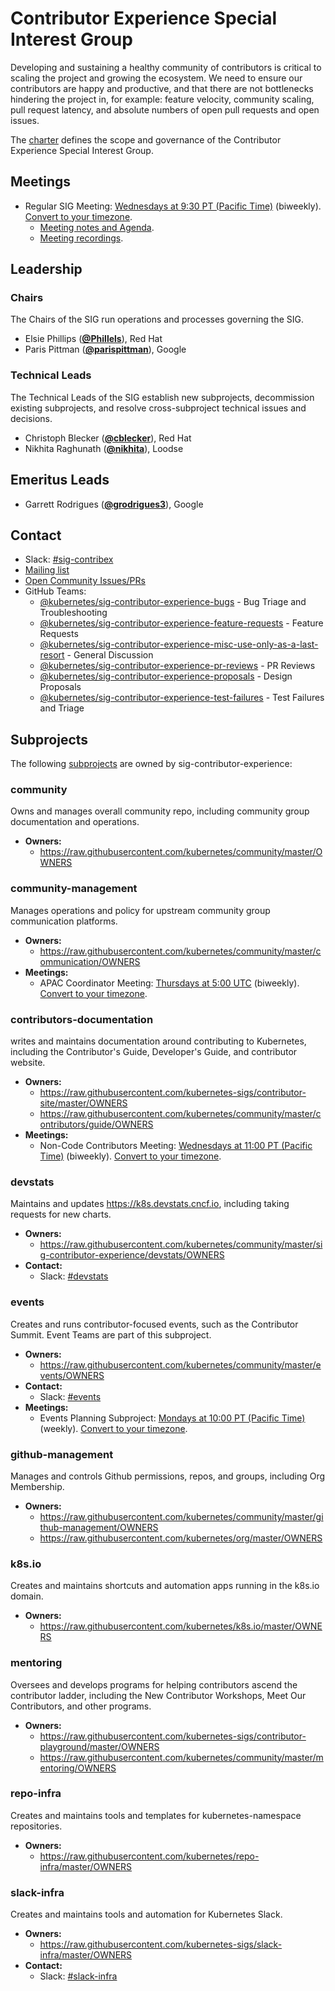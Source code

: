 <!---
This is an autogenerated file!

Please do not edit this file directly, but instead make changes to the
sigs.yaml file in the project root.

To understand how this file is generated, see https://git.k8s.io/community/generator/README.md
--->
# Contributor Experience Special Interest Group

Developing and sustaining a healthy community of contributors is critical to scaling the project and growing the ecosystem. We need to ensure our contributors are happy and productive, and that there are not bottlenecks hindering the project in, for example: feature velocity, community scaling, pull request latency, and absolute numbers of open pull requests and open issues.

The [charter](charter.md) defines the scope and governance of the Contributor Experience Special Interest Group.

## Meetings
* Regular SIG Meeting: [Wednesdays at 9:30 PT (Pacific Time)](https://docs.google.com/document/d/1FQx0BPlkkl1Bn0c9ocVBxYIKojpmrS1CFP5h0DI68AE/edit) (biweekly). [Convert to your timezone](http://www.thetimezoneconverter.com/?t=9:30&tz=PT%20%28Pacific%20Time%29).
  * [Meeting notes and Agenda](https://docs.google.com/document/d/1qf-02B7EOrItQgwXFxgqZ5qjW0mtfu5qkYIF1Hl4ZLI/).
  * [Meeting recordings](https://www.youtube.com/watch?v=EMGUdOKwSns&list=PL69nYSiGNLP2x_48wbOPO0vXQgNTm_xxr).

## Leadership

### Chairs
The Chairs of the SIG run operations and processes governing the SIG.

* Elsie Phillips (**[@Phillels](https://github.com/Phillels)**), Red Hat
* Paris Pittman (**[@parispittman](https://github.com/parispittman)**), Google

### Technical Leads
The Technical Leads of the SIG establish new subprojects, decommission existing
subprojects, and resolve cross-subproject technical issues and decisions.

* Christoph Blecker (**[@cblecker](https://github.com/cblecker)**), Red Hat
* Nikhita Raghunath (**[@nikhita](https://github.com/nikhita)**), Loodse

## Emeritus Leads

* Garrett Rodrigues (**[@grodrigues3](https://github.com/grodrigues3)**), Google

## Contact
- Slack: [#sig-contribex](https://kubernetes.slack.com/messages/sig-contribex)
- [Mailing list](https://groups.google.com/forum/#!forum/kubernetes-sig-contribex)
- [Open Community Issues/PRs](https://github.com/kubernetes/community/labels/sig%2Fcontributor-experience)
- GitHub Teams:
    - [@kubernetes/sig-contributor-experience-bugs](https://github.com/orgs/kubernetes/teams/sig-contributor-experience-bugs) - Bug Triage and Troubleshooting
    - [@kubernetes/sig-contributor-experience-feature-requests](https://github.com/orgs/kubernetes/teams/sig-contributor-experience-feature-requests) - Feature Requests
    - [@kubernetes/sig-contributor-experience-misc-use-only-as-a-last-resort](https://github.com/orgs/kubernetes/teams/sig-contributor-experience-misc-use-only-as-a-last-resort) - General Discussion
    - [@kubernetes/sig-contributor-experience-pr-reviews](https://github.com/orgs/kubernetes/teams/sig-contributor-experience-pr-reviews) - PR Reviews
    - [@kubernetes/sig-contributor-experience-proposals](https://github.com/orgs/kubernetes/teams/sig-contributor-experience-proposals) - Design Proposals
    - [@kubernetes/sig-contributor-experience-test-failures](https://github.com/orgs/kubernetes/teams/sig-contributor-experience-test-failures) - Test Failures and Triage

## Subprojects

The following [subprojects][subproject-definition] are owned by sig-contributor-experience:
### community
Owns and manages overall community repo, including community group documentation and operations.
- **Owners:**
  - https://raw.githubusercontent.com/kubernetes/community/master/OWNERS
### community-management
Manages operations and policy for upstream community group communication platforms.
- **Owners:**
  - https://raw.githubusercontent.com/kubernetes/community/master/communication/OWNERS
- **Meetings:**
  - APAC Coordinator Meeting: [Thursdays at 5:00 UTC](https://docs.google.com/document/d/1qf-02B7EOrItQgwXFxgqZ5qjW0mtfu5qkYIF1Hl4ZLI/edit) (biweekly). [Convert to your timezone](http://www.thetimezoneconverter.com/?t=5:00&tz=UTC).
### contributors-documentation
writes and maintains documentation around contributing to Kubernetes, including the Contributor's Guide, Developer's Guide, and contributor website.
- **Owners:**
  - https://raw.githubusercontent.com/kubernetes-sigs/contributor-site/master/OWNERS
  - https://raw.githubusercontent.com/kubernetes/community/master/contributors/guide/OWNERS
- **Meetings:**
  - Non-Code Contributors Meeting: [Wednesdays at 11:00 PT (Pacific Time)](https://docs.google.com/document/d/1gdFWfkrapQclZ4-z4Lx2JwqKsJjXXUOVoLhBzZiZgSk/edit) (biweekly). [Convert to your timezone](http://www.thetimezoneconverter.com/?t=11:00&tz=PT%20%28Pacific%20Time%29).
### devstats
Maintains and updates https://k8s.devstats.cncf.io, including taking requests for new charts.
- **Owners:**
  - https://raw.githubusercontent.com/kubernetes/community/master/sig-contributor-experience/devstats/OWNERS
- **Contact:**
  - Slack: [#devstats](https://kubernetes.slack.com/messages/devstats)
### events
Creates and runs contributor-focused events, such as the Contributor Summit.  Event Teams are part of this subproject.
- **Owners:**
  - https://raw.githubusercontent.com/kubernetes/community/master/events/OWNERS
- **Contact:**
  - Slack: [#events](https://kubernetes.slack.com/messages/events)
- **Meetings:**
  - Events Planning Subproject: [Mondays at 10:00 PT (Pacific Time)](https://docs.google.com/document/d/1oLXv5_rM4f645jlXym_Vd7AUq7x6DV-O87E6tcW1sjU/edit) (weekly). [Convert to your timezone](http://www.thetimezoneconverter.com/?t=10:00&tz=PT%20%28Pacific%20Time%29).
### github-management
Manages and controls Github permissions, repos, and groups, including Org Membership.
- **Owners:**
  - https://raw.githubusercontent.com/kubernetes/community/master/github-management/OWNERS
  - https://raw.githubusercontent.com/kubernetes/org/master/OWNERS
### k8s.io
Creates and maintains shortcuts and automation apps running in the k8s.io domain.
- **Owners:**
  - https://raw.githubusercontent.com/kubernetes/k8s.io/master/OWNERS
### mentoring
Oversees and develops programs for helping contributors ascend the contributor ladder, including the New Contributor Workshops, Meet Our Contributors, and other programs.
- **Owners:**
  - https://raw.githubusercontent.com/kubernetes-sigs/contributor-playground/master/OWNERS
  - https://raw.githubusercontent.com/kubernetes/community/master/mentoring/OWNERS
### repo-infra
Creates and maintains tools and templates for kubernetes-namespace repositories.
- **Owners:**
  - https://raw.githubusercontent.com/kubernetes/repo-infra/master/OWNERS
### slack-infra
Creates and maintains tools and automation for Kubernetes Slack.
- **Owners:**
  - https://raw.githubusercontent.com/kubernetes-sigs/slack-infra/master/OWNERS
- **Contact:**
  - Slack: [#slack-infra](https://kubernetes.slack.com/messages/slack-infra)

[subproject-definition]: https://github.com/kubernetes/community/blob/master/governance.md#subprojects
<!-- BEGIN CUSTOM CONTENT -->

<!-- END CUSTOM CONTENT -->
